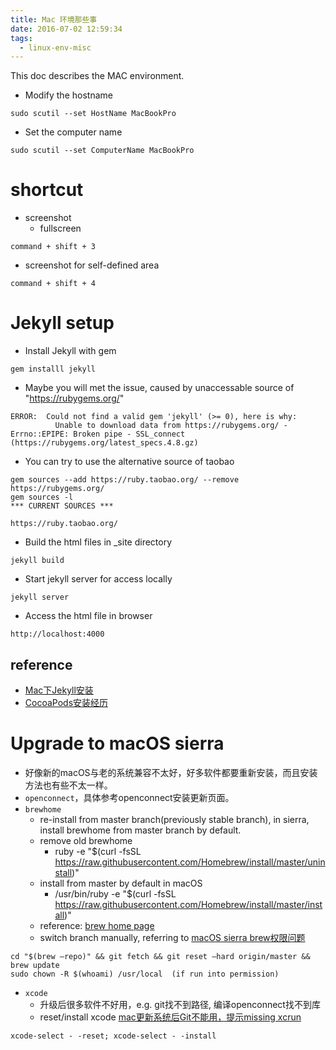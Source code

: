 ```yaml
---
title: Mac 环境那些事
date: 2016-07-02 12:59:34
tags:
  - linux-env-misc
---
```


This doc describes the MAC environment.

<!--more-->

* Modify the hostname
```
sudo scutil --set HostName MacBookPro
```
* Set the computer name
```
sudo scutil --set ComputerName MacBookPro
```

# shortcut
* screenshot
  * fullscreen
```
command + shift + 3
```
  * screenshot for self-defined area
```
command + shift + 4
```

# Jekyll setup
* Install Jekyll with gem
```
gem installl jekyll
```
  * Maybe you will met the issue, caused by unaccessable source of "https://rubygems.org/"
```
ERROR:  Could not find a valid gem 'jekyll' (>= 0), here is why:
          Unable to download data from https://rubygems.org/ - Errno::EPIPE: Broken pipe - SSL_connect (https://rubygems.org/latest_specs.4.8.gz)
```
  * You can try to use the alternative source of taobao
```
gem sources --add https://ruby.taobao.org/ --remove https://rubygems.org/
gem sources -l
*** CURRENT SOURCES ***

https://ruby.taobao.org/
```
* Build the html files in _site directory
```
jekyll build
```
* Start jekyll server for access locally
```
jekyll server
```
* Access the html file in browser
```
http://localhost:4000
```

## reference
* [Mac下Jekyll安装](http://www.jianshu.com/p/07064eb79740)
* [CocoaPods安装经历](http://blog.csdn.net/th_gsb/article/details/49178083)

# Upgrade to macOS sierra
* 好像新的macOS与老的系统兼容不太好，好多软件都要重新安装，而且安装方法也有些不太一样。
* `openconnect`，具体参考openconnect安装更新页面。
* `brewhome`
  * re-install from master branch(previously stable branch), in sierra, install brewhome from master branch by default.
  * remove old brewhome
    - ruby -e "$(curl -fsSL https://raw.githubusercontent.com/Homebrew/install/master/uninstall)"
  * install from master by default in macOS
    - /usr/bin/ruby -e "$(curl -fsSL https://raw.githubusercontent.com/Homebrew/install/master/install)"
  * reference: [brew home page](https://brew.sh)
  * switch branch manually, referring to [macOS sierra brew权限问题](https://segmentfault.com/q/1010000007194095)
```
cd "$(brew —repo)" && git fetch && git reset —hard origin/master && brew update
sudo chown -R $(whoami) /usr/local  (if run into permission)
```
* `xcode`
  * 升级后很多软件不好用，e.g. git找不到路径, 编译openconnect找不到库
  * reset/install xcode [mac更新系统后Git不能用，提示missing xcrun](http://blog.csdn.net/qq_23089525/article/details/52789005)
```
xcode-select - -reset; xcode-select - -install
```



